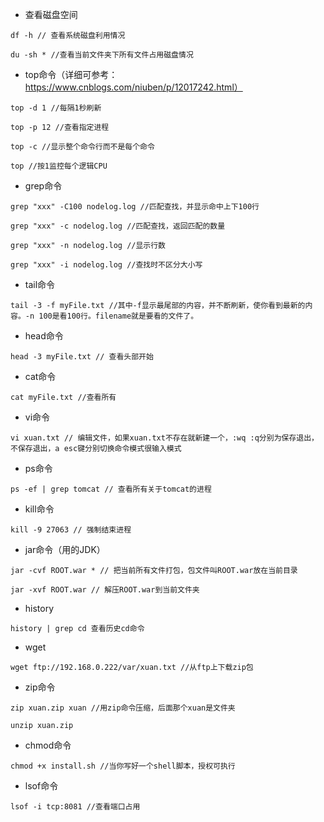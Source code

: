* 查看磁盘空间
```
df -h // 查看系统磁盘利用情况
```
```
du -sh * //查看当前文件夹下所有文件占用磁盘情况
```
* top命令（详细可参考：https://www.cnblogs.com/niuben/p/12017242.html）
```
top -d 1 //每隔1秒刷新
```

```
top -p 12 //查看指定进程
```

```
top -c //显示整个命令行而不是每个命令
```

```
top //按1监控每个逻辑CPU
```

* grep命令
```
grep "xxx" -C100 nodelog.log //匹配查找，并显示命中上下100行
```

```
grep "xxx" -c nodelog.log //匹配查找，返回匹配的数量
```

```
grep "xxx" -n nodelog.log //显示行数
```

```
grep "xxx" -i nodelog.log //查找时不区分大小写
```

* tail命令
```
tail -3 -f myFile.txt //其中-f显示最尾部的内容，并不断刷新，使你看到最新的内容。-n 100是看100行。filename就是要看的文件了。
```

* head命令
```
head -3 myFile.txt // 查看头部开始
```

* cat命令
```
cat myFile.txt //查看所有
```

* vi命令
```
vi xuan.txt // 编辑文件，如果xuan.txt不存在就新建一个，:wq :q分别为保存退出，不保存退出，a esc键分别切换命令模式很输入模式
```

* ps命令
```
ps -ef | grep tomcat // 查看所有关于tomcat的进程
```

* kill命令
```
kill -9 27063 // 强制结束进程
```

* jar命令（用的JDK）
```
jar -cvf ROOT.war * // 把当前所有文件打包，包文件叫ROOT.war放在当前目录
```

```
jar -xvf ROOT.war // 解压ROOT.war到当前文件夹
```

* history
```
history | grep cd 查看历史cd命令
```

* wget
```
wget ftp://192.168.0.222/var/xuan.txt //从ftp上下载zip包
```

* zip命令
```
zip xuan.zip xuan //用zip命令压缩，后面那个xuan是文件夹
```
```
unzip xuan.zip
```

* chmod命令
```
chmod +x install.sh //当你写好一个shell脚本，授权可执行
```

* lsof命令
```
lsof -i tcp:8081 //查看端口占用
```
